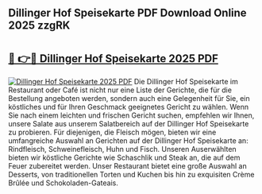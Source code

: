 ## Dillinger Hof Speisekarte PDF Download Online 2025 zzgRK

# <h2><a href="http://gc7wdv.nevu.top/?p=Dillinger+Hof+Speisekarte">🔗 👉🔴 Dillinger Hof Speisekarte 2025 PDF</a></h2>

[![Dillinger Hof Speisekarte 2025 PDF](https://i.imgur.com/dBaPXMq.png)](http://gc7wdv.nevu.top/?p=Dillinger+Hof+Speisekarte)
Die Dillinger Hof Speisekarte im Restaurant oder Café ist nicht nur eine Liste der Gerichte, die für die Bestellung angeboten werden, sondern auch eine Gelegenheit für Sie, ein köstliches und für Ihren Geschmack geeignetes Gericht zu wählen. Wenn Sie nach einem leichten und frischen Gericht suchen, empfehlen wir Ihnen, unsere Salate aus unserem Salatbereich auf der Dillinger Hof Speisekarte zu probieren. Für diejenigen, die Fleisch mögen, bieten wir eine umfangreiche Auswahl an Gerichten auf der Dillinger Hof Speisekarte an: Rindfleisch, Schweinefleisch, Huhn und Fisch. Unseren Auserwählten bieten wir köstliche Gerichte wie Schaschlik und Steak an, die auf dem Feuer zubereitet werden. Unser Restaurant bietet eine große Auswahl an Desserts, von traditionellen Torten und Kuchen bis hin zu exquisiten Crème Brûlée und Schokoladen-Gateais.
